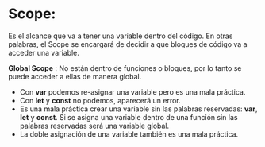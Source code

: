# Scope:

Es el alcance que va a tener una variable dentro del código. En otras palabras, el Scope se encargará de decidir a que bloques de código va a acceder una variable.

**Global Scope** : No están dentro de funciones o bloques, por lo tanto se puede acceder a ellas de manera global.

- Con **var** podemos re-asignar una variable pero es una mala práctica.
- Con **let** y **const** no podemos, aparecerá un error.
- Es una mala práctica crear una variable sin las palabras reservadas: **var**, **let** y **const**. Si se asigna una variable dentro de una función sin las palabras reservadas será una variable global.
- La doble asignación de una variable también es una mala práctica.